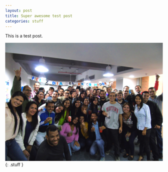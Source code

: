 ```yaml
---
layout: post
title: Super awesome test post
categories: stuff
---
```


This is a test post.

![Super awesome test image forever](/assets/testimg1.png){: .stuff }